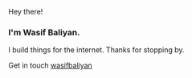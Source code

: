 Hey there!
### I'm Wasif Baliyan.
I build things for the internet.
Thanks for stopping by.


Get in touch [wasifbaliyan](https://wasifbaliyan.github.io)